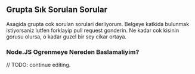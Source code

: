 ## Grupta Sık Sorulan Sorular

Asagida grupta cok sorulan sorulari derliyorum. Belgeye katkida bulunmak istiyorsaniz lutfen forklayip pull request gonderin. Ne kadar cok kisinin gorusu olursa, o kadar guzel bir sey cikar ortaya.


### **Node.JS** Ogrenmeye Nereden Baslamaliyim?

// TODO: continue editing.
